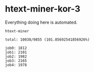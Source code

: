 # htext-miner-kor-3

Everything doing here is automated.

```
htext-miner

total: 10038/9855 (101.85692541856926%)

job0: 1812
job1: 2101
job2: 1982
job3: 2165
job4: 1978
```